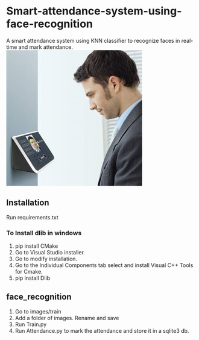 # Smart-attendance-system-using-face-recognition
A smart attendance system using KNN classifier to recognize faces in real-time and mark attendance.
![This is an image](/images/fr.jpg)

## Installation
Run requirements.txt

### To Install dlib in windows
1. pip install CMake
2. Go to Visual Studio installer.
3. Go to modify installation.
4. Go to the Individual Components tab select and install Visual C++ Tools for Cmake. 
5. pip install Dlib 

## face_recognition
1. Go to images/train
2. Add a folder of images. Rename and save
3. Run Train.py 
4. Run Attendance.py to mark the attendance and store it in a sqlite3 db. 
